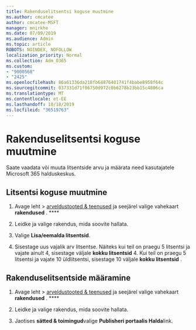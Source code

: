```yaml
---
title: Rakenduselitsentsi koguse muutmine
ms.author: cmcatee
author: cmcatee-MSFT
manager: mnirkhe
ms.date: 07/09/2019
ms.audience: Admin
ms.topic: article
ROBOTS: NOINDEX, NOFOLLOW
localization_priority: Normal
ms.collection: Adm_O365
ms.custom:
- "9000568"
- "2425"
ms.openlocfilehash: 86a61336da218fb64876401741f4babe8958f64c
ms.sourcegitcommit: 037331d71f06750d972c0b6278b23bb15c4806ca
ms.translationtype: MT
ms.contentlocale: et-EE
ms.lasthandoff: 10/18/2019
ms.locfileid: "36519763"
---
```

# <a name="change-app-license-quantity"></a>Rakenduselitsentsi koguse muutmine

Saate vaadata või muuta litsentside arvu ja määrata need kasutajatele Microsoft 365 halduskeskus. 

## <a name="to-change-license-quantity"></a>Litsentsi koguse muutmine

1. Avage leht > [arveldustooted & teenused](https://go.microsoft.com/fwlink/p/?linkid=842054) ja seejärel valige vahekaart **rakendused** . ****

2. Leidke ja valige rakendus, mida soovite hallata.  

3. Valige **Lisa/eemalda litsentsid**.

4. Sisestage uus vajalik arv litsentse. Näiteks kui teil on praegu 5 litsentsi ja vajate ainult 4, sisestage väljale **kokku litsentsid** 4. Kui teil on praegu 5 litsentsi ja vajate 10 üldlitsentsi, sisestage 10 väljale **kokku litsentsid** .

## <a name="to-assign-app-licenses"></a>Rakenduselitsentside määramine

1. Avage leht > [arveldustooted & teenused](https://go.microsoft.com/fwlink/p/?linkid=842054) ja seejärel valige vahekaart **rakendused** . ****

2. Leidke ja valige rakendus, mida soovite hallata.  

3. Jaotises **sätted & toimingud**valige **Publisheri portaalis Halda**link.